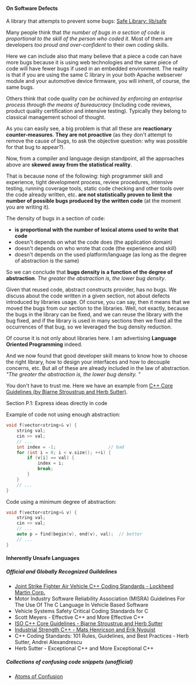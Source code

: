 #### On Software Defects

A library that attempts to prevent some bugs: [Safe Library: lib/safe](lib/safe) 

Many people think that *the number of bugs in a section of code is proportional to the skill of the person who coded it*.
Most of them are developers *too proud and over-confident* to their own coding skills. 

Here we can include also that many believe that a piece a code can have more bugs because it is using web technologies and the same piece of code 
will have fewer bugs if used in an embedded environment. The reality is that if you are using the same C library in your both 
Apache webserver module and your automotive device firmware, you will inherit, of course, the same bugs.

Others think that code quality *can be achieved by enforcing an enteprise process through the means of bureaucracy*
(including code reviews, product quality certification and intensive testing). Typically they belong to classical management school of thought.


As you can easily see, a big problem is that all these are **reactionary counter-measures**. **They are not proactive** (as they 
don't attempt to remove the cause of bugs, to ask the objective question: why was possible for that bug to appear?).

Now, from a compiler and language design standpoint, all the approaches above are **skewed away from the statistical
reality**. 

That is because none of the following: high programmer skill and experience, tight development process, review procedures, intensive testing, running coverage tools, static code checking and other 
tools over the code already written, etc. **are not statistically proven to limit the number of possible bugs produced by the written code** (at the moment you are writing it).

The density of bugs in a section of code:
* **is proportional with the number of lexical atoms used to write that code**
* doesn't depends on what the code does (the application domain)
* doesn't depends on who wrote that code (the experience and skill)
* doesn't depends on the used platform/language (as long as the degree of abstraction is the same)

So we can conclude that **bugs density is a function of the degree of abstraction**.
*The greater the abstraction is, the lower bug density*. 

Given that reused code, abstract constructs provider, has no bugs. We discuss about the code written in a given section, not about defects introduced by libraries usage. Of course, you can say, then it means that we moved the bugs from our section to the libraries. Well, not exactly, because the bugs in the library can be fixed, and we can reuse the library with the bug fixed, and if the library is used in many sections then we fixed all the occurrences of that bug, so we leveraged the bug density reduction.

Of course it is not only about libraries here. I am advertising **Language Oriented Programming** indeed.

And we now found that good developer skill means to know how to choose the right library, how to design your interfaces
and how to decouple concerns, etc. But all of these are already included in the law of abstraction. *"The greater the abstraction is, the lower bug density. "*

You don't have to trust me. Here we have an example from [C++ Core Guidelines (by Bjarne Stroustrup and Herb Sutter)](https://isocpp.github.io/CppCoreGuidelines/CppCoreGuidelines).

Section P.1: Express ideas directly in code

Example of code not using enough abstraction:

```cpp
void f(vector<string>& v) {
    string val;
    cin >> val;
    // ...
    int index = -1;                    // bad
    for (int i = 0; i < v.size(); ++i) {
        if (v[i] == val) {
            index = i;
            break;
        }
    }
    // ...
}
```

Code using a minimum degree of abstraction:

```cpp
void f(vector<string>& v) {
    string val;
    cin >> val;
    // ...
    auto p = find(begin(v), end(v), val);  // better
    // ...
}
```

#### Inherently Unsafe Languages

##### Official and Globally Recognized Guildelines

* [Joint Strike Fighter Air Vehicle C++ Coding Standards - Lockheed Martin Corp.](http://www.stroustrup.com/JSF-AV-rules.pdf)
* Motor Industry Software Reliability Association (MISRA) Guidelines For The Use Of The C Language In Vehicle Based Software
* Vehicle Systems Safety Critical Coding Standards for C
* Scott Meyers - Effective C++ and More Effective C++
* [ISO C++ Core Guidelines - Bjarne Stroustrup and Herb Sutter](http://isocpp.github.io/CppCoreGuidelines/CppCoreGuidelines)
* [Industrial Strength C++ - Mats Henricson and Erik Nyquist](https://www.tiobe.com/files/industrial-strength.pdf)
* C++ Coding Standards: 101 Rules, Guidelines, and Best Practices - Herb Sutter, Andrei Alexandrescu
* Herb Sutter - Exceptional C++ and More Exceptional C++ 



##### Collections of confusing code snippets (unofficial)

* [Atoms of Confusion](https://atomsofconfusion.com/data.html#literal-encoding)
